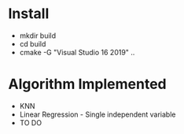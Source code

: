 # Install
* mkdir build
* cd build
* cmake -G "Visual Studio 16 2019" ..

# Algorithm Implemented

* KNN
* Linear Regression - Single independent variable 
* TO DO